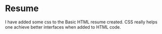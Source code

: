 # Resume
I have added some css to the Basic HTML resume created. CSS really helps one achieve better interfaces when added to HTML code.
